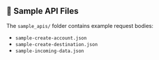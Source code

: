 ## 📁 Sample API Files

The `sample_apis/` folder contains example request bodies:
- `sample-create-account.json`
- `sample-create-destination.json`
- `sample-incoming-data.json`
